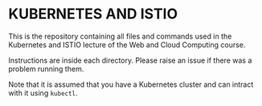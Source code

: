 # KUBERNETES AND ISTIO
This is the repository containing all files and commands used in the Kubernetes and ISTIO lecture of the Web and Cloud Computing course. 

Instructions are inside each directory. Please raise an issue if there was a problem running them. 

Note that it is assumed that you have a Kubernetes cluster and can intract with it using ``kubectl``. 